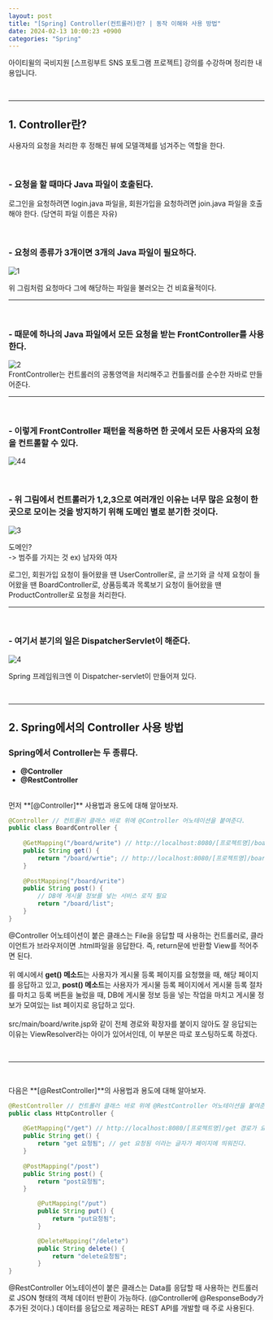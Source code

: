 ```yaml
---
layout: post
title: "[Spring] Controller(컨트롤러)란? | 동작 이해와 사용 방법"
date: 2024-02-13 10:00:23 +0900
categories: "Spring"
---  
```

아이티윌의 국비지원 [스프링부트 SNS 포토그램 프로젝트] 강의를 수강하며 정리한 내용입니다.

<br>

---
## 1. Controller란?   
사용자의 요청을 처리한 후 정해진 뷰에 모델객체를 넘겨주는 역할을 한다. 

<br>

### **- 요청을 할 때마다 Java 파일이 호출된다.**   
로그인을 요청하려면 login.java 파일을, 회원가입을 요청하려면 join.java 파일을 호출해야 한다. (당연히 파일 이름은 자유)

<br>

### **- 요청의 종류가 3개이면 3개의 Java 파일이 필요하다.**  
![1](https://github.com/hyejinyoon20010716/hyejinyoon20010716.github.io/assets/119990564/68c89203-e7c2-4776-a246-8a2efb710aa8)

위 그림처럼 요청마다 그에 해당하는 파일을 불러오는 건 비효율적이다. 

---
<br>

### **- 때문에 하나의 Java 파일에서 모든 요청을 받는 FrontController를 사용한다.**  

![2](https://github.com/hyejinyoon20010716/hyejinyoon20010716.github.io/assets/119990564/2a2219c3-0259-4ee2-9f68-8945ad94e849)    
FrontController는 컨트롤러의 공통영역을 처리해주고 컨틀롤러를 순수한 자바로 만들어준다. 

---
<br>

### **- 이렇게 FrontController 패턴을 적용하면 한 곳에서 모든 사용자의 요청을 컨트롤할 수 있다.**
![44](https://github.com/hyejinyoon20010716/hyejinyoon20010716.github.io/assets/119990564/fa4b4b77-3e90-4349-9339-cf3533831090)

<br>

### **- 위 그림에서 컨트롤러가 1,2,3으로 여러개인 이유는 너무 많은 요청이 한곳으로 모이는 것을 방지하기 위해 도메인 별로 분기한 것이다.**  

![3](https://github.com/hyejinyoon20010716/hyejinyoon20010716.github.io/assets/119990564/355adf4a-6892-4f34-b6f1-d74b5aad735c)  

도메인?  
-> 범주를 가지는 것 ex) 남자와 여자  

로그인, 회원가입 요청이 들어왔을 땐 UserController로, 글 쓰기와 글 삭제 요청이 들어왔을 땐 BoardController로, 상품등록과 목록보기 요청이 들어왔을 땐 ProductController로 요청을 처리한다. 

---
<br>

### **- 여기서 분기의 일은 DispatcherServlet이 해준다.**  
![4](https://github.com/hyejinyoon20010716/hyejinyoon20010716.github.io/assets/119990564/d7497832-1e42-4b75-b3e5-79e69b899ca2)

Spring 프레임워크엔 이 Dispatcher-servlet이 만들어져 있다. 

<br>

---
## 2. Spring에서의 Controller 사용 방법
### Spring에서 Controller는 두 종류다.  
- **@Controller**
- **@RestController**   

<br>
먼저 **[@Controller]** 사용법과 용도에 대해 알아보자. 


``` java
@Controller // 컨트롤러 클래스 바로 위에 @Controller 어노테이션을 붙여준다.
public class BoardController {
	
	@GetMapping("/board/write") // http://localhost:8080/[프로젝트명]/board/write 경로가 요청되면
	public String get() {
		return "/board/wrtie"; // http://localhost:8080/[프로젝트명]/board/write가 응답된다. 프로젝트에서 board 폴더 아래 write라는 파일이 존재해야 한다.
	}
	
	@PostMapping("/board/write")
	public String post() {
		// DB에 게시물 정보를 넣는 서비스 로직 필요
		return "/board/list";
	}
}
```
@Controller 어노테이션이 붙은 클래스는 File을 응답할 때 사용하는 컨트롤러로, 클라이언트가 브라우저이면 .html파일을 응답한다. 즉, return문에 반환할 View를 적어주면 된다.  
<br>
위 예시에서 **get() 메소드**는 사용자가 게시물 등록 페이지를 요청했을 때, 해당 페이지를 응답하고 있고, **post() 메소드**는 사용자가 게시물 등록 페이지에서 게시물 등록 절차를 마치고 등록 버튼을 눌렀을 때, DB에 게시물 정보 등을 넣는 작업을 마치고 게시물 정보가 모여있는 list 페이지로 응답하고 있다. 
<br>  
src/main/board/write.jsp와 같이 전체 경로와 확장자를 붙이지 않아도 잘 응답되는 이유는 ViewResolver라는 아이가 있어서인데, 이 부분은 따로 포스팅하도록 하겠다.

<br> 
<hr>
<br>

다음은 **[@RestController]**의 사용법과 용도에 대해 알아보자.
``` java
@RestController // 컨트롤러 클래스 바로 위에 @RestController 어노테이션을 붙여준다.
public class HttpController {
	
	@GetMapping("/get") // http://localhost:8080/[프로젝트명]/get 경로가 요청되면
	public String get() {
		return "get 요청됨"; // get 요청됨 이라는 글자가 페이지에 띄워진다. 
	}
	
	@PostMapping("/post")
	public String post() {
		return "post요청됨";
	}

        @PutMapping("/put")
        public String put() {
            return "put요청됨";
        }

        @DeleteMapping("/delete")
        public String delete() {
            return "delete요청됨";
        }
}
```

@RestController 어노테이션이 붙은 클래스는 Data를 응답할 때 사용하는 컨트롤러로 JSON 형태의 객체 데이터 반환이 가능하다. (@Controller에 @ResponseBody가 추가된 것이다.) 데이터를 응답으로 제공하는 REST API를 개발할 때 주로 사용된다. 

<br>

